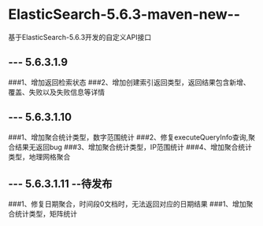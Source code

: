 # ElasticSearch-5.6.3-maven-new--
基于ElasticSearch-5.6.3开发的自定义API接口


## --- 5.6.3.1.9
###1、增加返回检索状态
###2、增加创建索引返回类型，返回结果包含新增、覆盖、失败以及失败信息等详情


## --- 5.6.3.1.10
###1、增加聚合统计类型，数字范围统计
###2、修复executeQueryInfo查询,聚合结果无返回bug
###3、增加聚合统计类型，IP范围统计
###4、增加聚合统计类型，地理网格聚合


## --- 5.6.3.1.11 --待发布
###1、修复日期聚合，时间段0文档时，无法返回对应的日期结果
###1、增加聚合统计类型，矩阵统计